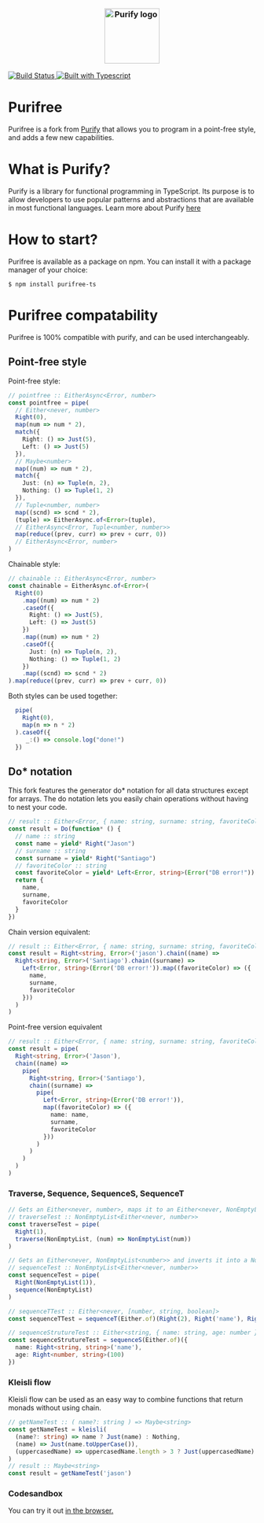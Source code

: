 <h3 align="center">
  <img align="center" src="assets/logo.png" alt="Purify logo" width="112" />
</h3

<p align="center">
    <a href="https://travis-ci.org/gigobyte/purify">
      <img src="https://travis-ci.org/gigobyte/purify.svg?branch=master" alt="Build Status">
      <img src="https://camo.githubusercontent.com/41c68e9f29c6caccc084e5a147e0abd5f392d9bc/68747470733a2f2f62616467656e2e6e65742f62616467652f547970655363726970742f7374726963742532302546302539462539322541412f626c7565" alt="Built with Typescript">
    </a>
</p>

# Purifree
Purifree is a fork from <a href="https://github.com/gigobyte/purify">Purify</a> that allows you to program in a point-free style, and adds a few new capabilities.
# What is Purify?
Purify is a library for functional programming in TypeScript.
Its purpose is to allow developers to use popular patterns and abstractions that are available in most functional languages.
Learn more about Purify <a href="https://github.com/gigobyte/purify">here</a>
# How to start?
Purifree is available as a package on npm. You can install it with a package manager of your choice:
```
$ npm install purifree-ts
```
# Purifree compatability
Purifree is 100% compatible with purify, and can be used interchangeably.
## Point-free style
Point-free style:
```typescript
// pointfree :: EitherAsync<Error, number>
const pointfree = pipe(
  // Either<never, number>
  Right(0),
  map(num => num * 2),
  match({
    Right: () => Just(5),
    Left: () => Just(5)
  }),
  // Maybe<number>
  map((num) => num * 2),
  match({
    Just: (n) => Tuple(n, 2),
    Nothing: () => Tuple(1, 2)
  }),
  // Tuple<number, number>
  map((scnd) => scnd * 2),
  (tuple) => EitherAsync.of<Error>(tuple),
  // EitherAsync<Error, Tuple<number, number>>
  map(reduce((prev, curr) => prev + curr, 0))
  // EitherAsync<Error, number>
)
```
Chainable style:
```typescript
// chainable :: EitherAsync<Error, number>
const chainable = EitherAsync.of<Error>(
  Right(0)
    .map((num) => num * 2)
    .caseOf({
      Right: () => Just(5),
      Left: () => Just(5)
    })
    .map((num) => num * 2)
    .caseOf({
      Just: (n) => Tuple(n, 2),
      Nothing: () => Tuple(1, 2)
    })
    .map((scnd) => scnd * 2)
).map(reduce((prev, curr) => prev + curr, 0))
```
Both styles can be used together:
```typescript
  pipe(
    Right(0),
	map(n => n * 2)
  ).caseOf({
     _:() => console.log("done!")
  })
```

## Do* notation
This fork features the generator do* notation for all data structures except for arrays.
The do notation lets you easily chain operations without having to nest your code.
```typescript
// result :: Either<Error, { name: string, surname: string, favoriteColor: string }>
const result = Do(function* () {
  // name :: string
  const name = yield* Right("Jason")
  // surname :: string
  const surname = yield* Right("Santiago")
  // favoriteColor :: string
  const favoriteColor = yield* Left<Error, string>(Error("DB error!"))
  return {
    name,
    surname,
    favoriteColor
  }
})
```
Chain version equivalent: 
```typescript
// result :: Either<Error, { name: string, surname: string, favoriteColor: string }>
const result = Right<string, Error>('jason').chain((name) =>
  Right<string, Error>('Santiago').chain((surname) =>
    Left<Error, string>(Error('DB error!')).map((favoriteColor) => ({
      name,
      surname,
      favoriteColor
    }))
  )
)
```
Point-free version equivalent
```typescript
// result :: Either<Error, { name: string, surname: string, favoriteColor: string }>
const result = pipe(
  Right<string, Error>('Jason'),
  chain((name) =>
    pipe(
      Right<string, Error>('Santiago'),
      chain((surname) =>
        pipe(
          Left<Error, string>(Error('DB error!')),
          map((favoriteColor) => ({
            name: name,
            surname,
            favoriteColor
          }))
        )
      )
    )
  )
)
```
### Traverse, Sequence, SequenceS, SequenceT
```typescript
// Gets an Either<never, number>, maps it to an Either<never, NonEmptyList<number>>, and inverts it into a NonEmptyList<Either<never, number>>
// traverseTest :: NonEmptyList<Either<never, number>>
const traverseTest = pipe(
  Right(1),
  traverse(NonEmptyList, (num) => NonEmptyList(num))
)

// Gets an Either<never, NonEmptyList<number>> and inverts it into a NonEmptyList<Either<never, number>>
// sequenceTest :: NonEmptyList<Either<never, number>>
const sequenceTest = pipe(
  Right(NonEmptyList(1)),
  sequence(NonEmptyList)
)

// sequenceTTest :: Either<never, [number, string, boolean]>
const sequenceTTest = sequenceT(Either.of)(Right(2), Right('name'), Right(true))

// sequenceStrutureTest :: Either<string, { name: string, age: number }>
const sequenceStrutureTest = sequenceS(Either.of)({
  name: Right<string, string>('name'),
  age: Right<number, string>(100)
})

```
### Kleisli flow
Kleisli flow can be used as an easy way to combine functions that return monads without using chain.
```typescript
// getNameTest :: ( name?: string ) => Maybe<string>
const getNameTest = kleisli(
  (name?: string) => name ? Just(name) : Nothing,
  (name) => Just(name.toUpperCase()),
  (uppercasedName) => uppercasedName.length > 3 ? Just(uppercasedName) : Nothing
)
// result :: Maybe<string>
const result = getNameTest('jason')

```

### Codesandbox
You can try it out <a href="https://codesandbox.io/s/purifree-template-hcyzs"> in the browser.  </a>
